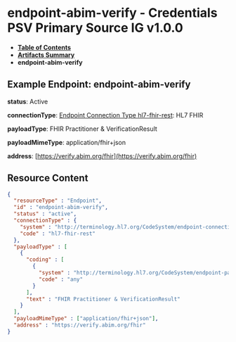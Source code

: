# endpoint-abim-verify - Credentials PSV Primary Source IG v1.0.0

* [**Table of Contents**](toc.md)
* [**Artifacts Summary**](artifacts.md)
* **endpoint-abim-verify**

## Example Endpoint: endpoint-abim-verify

**status**: Active

**connectionType**: [Endpoint Connection Type hl7-fhir-rest](http://terminology.hl7.org/6.5.0/CodeSystem-endpoint-connection-type.html#endpoint-connection-type-hl7-fhir-rest): HL7 FHIR

**payloadType**: FHIR Practitioner & VerificationResult

**payloadMimeType**: application/fhir+json

**address**: [https://verify.abim.org/fhir](https://verify.abim.org/fhir)



## Resource Content

```json
{
  "resourceType" : "Endpoint",
  "id" : "endpoint-abim-verify",
  "status" : "active",
  "connectionType" : {
    "system" : "http://terminology.hl7.org/CodeSystem/endpoint-connection-type",
    "code" : "hl7-fhir-rest"
  },
  "payloadType" : [
    {
      "coding" : [
        {
          "system" : "http://terminology.hl7.org/CodeSystem/endpoint-payload-type",
          "code" : "any"
        }
      ],
      "text" : "FHIR Practitioner & VerificationResult"
    }
  ],
  "payloadMimeType" : ["application/fhir+json"],
  "address" : "https://verify.abim.org/fhir"
}

```
